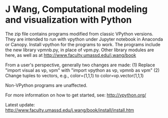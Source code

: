# J Wang, Computational modeling and visualization with Python

The zip file contains programs modified from classic VPython versions. They
are intended to run with vpython under Jupyter notebook in Anaconda or Canopy.
Install vpython for the programs to work.
The programs include the new library vpmnb.py, in place of vpm.py.
Other library modules are here, as well as at
http://www.faculty.umassd.edu/j.wang/book


From a user's perspective, generally two changes are made:
(1) Replace "import visual as vp, vpm" with "import vpython as vp, vpmnb as vpm"
(2) Change tuples to vectors, e.g., color=(1,1,1) to color=vp.vector(1,1,1)

Non-VPython programs are unaffected.

For more information on how to get started, see:
http://vpython.org/

Latest update: 
http://www.faculty.umassd.edu/j.wang/book/install/install.htm
